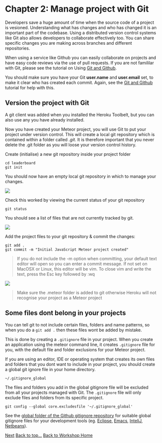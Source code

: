 # <a id="top">Chapter 2: Manage project with Git</a>

  Developers save a huge amount of time when the source code of a project is vesioned.  Understanding what has changes and who has changed it is an important part of the codebase.  Using a distributed version control systems like Git also allows developers to collaborate effectively too.  You can share specific changes you are making across branches and different repositories.  
  
  When using a service like Github you can easily collaborate on projects and have easy code reviews via the use of pull requests.  If you are not famililar with Git, please see the tutorial on Using [Git and Github](http://git-and-github-workshop.herokuapp.com/).

  You should make sure you have your Git **user.name** and **user.email** set, to make it clear who has created each commit.  Again, see the [Git and Github](http://jr0cket.co.uk/git-workshop/) tutorial for help with this. 
  

## Version the project with Git

  A git client was added when you installed the Heroku Toolbelt, but you can also use any you have already installed.  
  
  Now you have created your Meteor project, you will use Git to put your project under version control.  This will create a local git repository which is contained within a folder called *.git*.  It is therefore important that you never delete the .git folder as you will loose your version control history.

  Create (initialise) a new git repository inside your project folder

    cd leaderboard
    git init

  You should now have an empty local git repository in which to manage your changes.  

<img class="img-code" src="images/02x01-create-local-git-repository.png">

  Check this worked by viewing the current status of your git repository

    git status

 You should see a list of files that are not currently tracked by git.

<img class="img-code" src="images/02x02-git-status-of-project.png">

  Add the project files to your git repository & commit the changes:

    git add .
    git commit -m "Initial JavaScript Meteor project created"

> If you do not include the -m option when committing, your default text editor will open so you can enter a commit message.  If not set on MacOSX or Linux, this editor will be vim.  To close vim and write the text, press the Esc key followed by :wq


<img class="img-code" src="images/02x03-git-add-commit.png">

> Make sure the .meteor folder is added to git otherwise Heroku will not recognise your project as a Meteor project   

## Some files dont belong in your projects

  You can tell git to not include certain files, folders and name patterns, so when you do a `git add .` then these files wont be added by mistake.
  
  This is done by creating a `.gitignore` file in your project.  When you create an application using the meteor command line, it creates `.gitignore` file for you, with the default file and folder exclusions for your Meteor project.
  
  If you are using an editor, IDE or operating system that creates its own files and folders that you dont want to include in your project, you should create a global git ignore file in your home directory.
  
    ~/.gitignore_global

  The files and folders you add in the global gitignore file will be excluded from all your projects managed with Git.  The `.gitignore` file will only exclude files and folders from its specific project.

    git config --global core.excludesfile '~/.gitignore_global'

  
  See the [global folder of the Github gitignore repository](https://github.com/github/gitignore/tree/master/Global) for suitable global gitignore files for your development tools (eg. [Eclipse](https://github.com/github/gitignore/blob/master/Global/Eclipse.gitignore), [Emacs](https://github.com/github/gitignore/blob/master/Global/Emacs.gitignore), [InteliJ](https://github.com/github/gitignore/blob/master/Global/IntelliJ.gitignore), [Netbeans](https://github.com/github/gitignore/blob/master/Global/NetBeans.gitignore)).


[Next](03-deploy-your-application-on-heroku.html)
[Back to top...](#top)
[Back to Workshop Home](/index.html)




